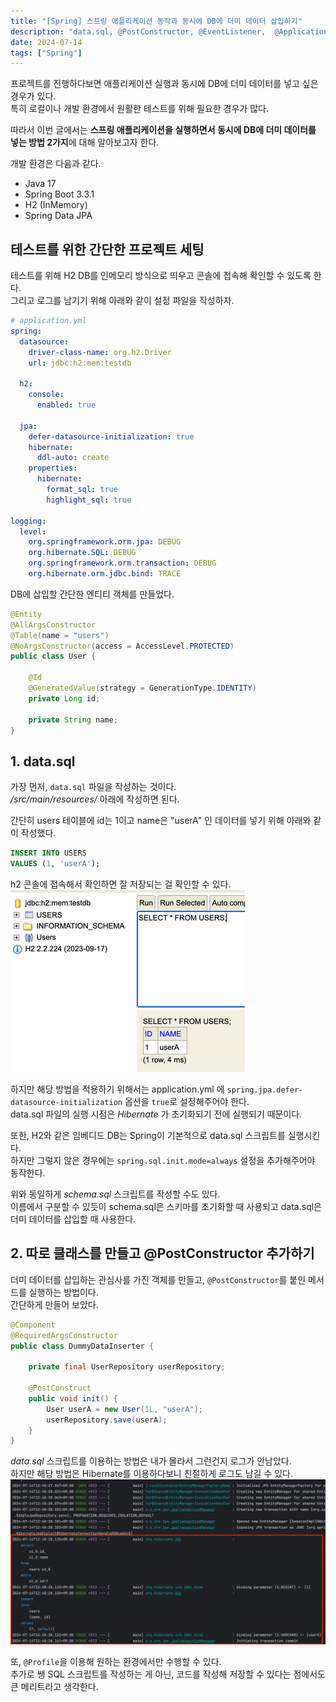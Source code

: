 ```yaml
---
title: "[Spring] 스프링 애플리케이션 동작과 동시에 DB에 더미 데이터 삽입하기"
description: "data.sql, @PostConstructor, @EventListener,  @ApplicationRunner"
date: 2024-07-14
tags: ["Spring"]
---
```


프로젝트를 진행하다보면 애플리케이션 실행과 동시에 DB에 더미 데이터를 넣고 싶은 경우가 있다.<br>
특히 로컬이나 개발 환경에서 원활한 테스트를 위해 필요한 경우가 많다.

따라서 이번 글에서는 **스프링 애플리케이션을 실행하면서 동시에 DB에 더미 데이터를 넣는 방법 2가지**에 대해 알아보고자 한다.

개발 환경은 다음과 같다.

- Java 17
- Spring Boot 3.3.1
- H2 (InMemory)
- Spring Data JPA

## 테스트를 위한 간단한 프로젝트 세팅

테스트를 위해 H2 DB를 인메모리 방식으로 띄우고 콘솔에 접속해 확인할 수 있도록 한다.<br>
그리고 로그를 남기기 위해 아래와 같이 설정 파일을 작성하자.

```yaml
# application.yml
spring:
  datasource:
    driver-class-name: org.h2.Driver
    url: jdbc:h2:mem:testdb

  h2:
    console:
      enabled: true

  jpa:
    defer-datasource-initialization: true
    hibernate:
      ddl-auto: create
    properties:
      hibernate:
        format_sql: true
        highlight_sql: true

logging:
  level:
    org.springframework.orm.jpa: DEBUG
    org.hibernate.SQL: DEBUG
    org.springframework.orm.transaction: DEBUG
    org.hibernate.orm.jdbc.bind: TRACE
```

DB에 삽입할 간단한 엔티티 객체를 만들었다.

```java
@Entity
@AllArgsConstructor
@Table(name = "users")
@NoArgsConstructor(access = AccessLevel.PROTECTED)
public class User {

    @Id
    @GeneratedValue(strategy = GenerationType.IDENTITY)
    private Long id;

    private String name;
}
```

## 1. data.sql

가장 먼저, `data.sql` 파일을 작성하는 것이다.<br>
*/src/main/resources/* 아래에 작성하면 된다.<br>

간단히 users 테이블에 id는 1이고 name은 "userA" 인 데이터를 넣기 위해 아래와 같이 작성했다.
```sql
INSERT INTO USERS
VALUES (1, 'userA');
```

h2 콘솔에 접속해서 확인하면 잘 저장되는 걸 확인할 수 있다.
![data.sql 결과 확인](sql-script.png)

하지만 해당 방법을 적용하기 위해서는 application.yml 에 `spring.jpa.defer-datasource-initialization` 옵션을 `true`로 설정해주어야 한다.<br>
data.sql 파일의 실행 시점은 _Hibernate_ 가 초기화되기 전에 실행되기 때문이다.<br>

또한, H2와 같은 임베디드 DB는 Spring이 기본적으로 data.sql 스크립트를 실행시킨다.<br>
하지만 그렇지 않은 경우에는 `spring.sql.init.mode=always` 설정을 추가해주어야 동작한다.

위와 동일하게 _schema.sql_ 스크립트를 작성할 수도 있다.<br>
이름에서 구분할 수 있듯이 schema.sql은 스키마를 초기화할 때 사용되고 data.sql은 더미 데이터를 삽입할 때 사용한다. 

## 2. 따로 클래스를 만들고 @PostConstructor 추가하기

더미 데이터를 삽입하는 관심사를 가진 객체를 만들고, `@PostConstructor`를 붙인 메서드를 실행하는 방법이다.<br>
간단하게 만들어 보았다.

```java
@Component
@RequiredArgsConstructor
public class DummyDataInserter {

    private final UserRepository userRepository;

    @PostConstruct
    public void init() {
        User userA = new User(1L, "userA");
        userRepository.save(userA);
    }
}
```

_data.sql_ 스크립트를 이용하는 방법은 내가 몰라서 그런건지 로그가 안남았다.<br>
하지만 해당 방법은 Hibernate를 이용하다보니 친절하게 로그도 남길 수 있다.
![](log-of-postconstructor.png)

또, `@Profile`을 이용해 원하는 환경에서만 수행할 수 있다.<br>
추가로 쌩 SQL 스크립트를 작성하는 게 아닌, 코드를 작성해 저장할 수 있다는 점에서도 큰 메리트라고 생각한다.